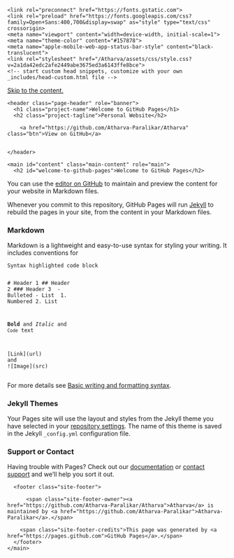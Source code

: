 
<!DOCTYPE html>
<html lang="en-US">
  <head>
    <meta charset="UTF-8">

<!-- Begin Jekyll SEO tag v2.8.0 -->
<title>Welcome to GitHub Pages | Atharva</title>
<meta name="generator" content="Jekyll v3.9.2" />
<meta property="og:title" content="Welcome to GitHub Pages" />
<meta property="og:locale" content="en_US" />
<meta name="description" content="Personal Website" />
<meta property="og:description" content="Personal Website" />
<link rel="canonical" href="https://atharva-paralikar.github.io/Atharva/" />
<meta property="og:url" content="https://atharva-paralikar.github.io/Atharva/" />
<meta property="og:site_name" content="Atharva" />
<meta property="og:type" content="website" />
<meta name="twitter:card" content="summary" />
<meta property="twitter:title" content="Welcome to GitHub Pages" />
<script type="application/ld+json">
{"@context":"https://schema.org","@type":"WebSite","description":"Personal Website","headline":"Welcome to GitHub Pages","name":"Atharva","url":"https://atharva-paralikar.github.io/Atharva/"}</script>
<!-- End Jekyll SEO tag -->

    <link rel="preconnect" href="https://fonts.gstatic.com">
    <link rel="preload" href="https://fonts.googleapis.com/css?family=Open+Sans:400,700&display=swap" as="style" type="text/css" crossorigin>
    <meta name="viewport" content="width=device-width, initial-scale=1">
    <meta name="theme-color" content="#157878">
    <meta name="apple-mobile-web-app-status-bar-style" content="black-translucent">
    <link rel="stylesheet" href="/Atharva/assets/css/style.css?v=2a1da42edc2afe2449abe3675ed3a6143ffe8bce">
    <!-- start custom head snippets, customize with your own _includes/head-custom.html file -->

<!-- Setup Google Analytics -->



<!-- You can set your favicon here -->
<!-- link rel="shortcut icon" type="image/x-icon" href="/Atharva/favicon.ico" -->

<!-- end custom head snippets -->

  </head>
  <body>
    <a id="skip-to-content" href="#content">Skip to the content.</a>

    <header class="page-header" role="banner">
      <h1 class="project-name">Welcome to GitHub Pages</h1>
      <h2 class="project-tagline">Personal Website</h2>
      
        <a href="https://github.com/Atharva-Paralikar/Atharva" class="btn">View on GitHub</a>
      
      
    </header>

    <main id="content" class="main-content" role="main">
      <h2 id="welcome-to-github-pages">Welcome to GitHub Pages</h2>

<p>You can use the <a href="https://github.com/Atharva-Paralikar/Atharva/edit/gh-pages/index.md">editor on GitHub</a> to maintain and preview the content for your website in Markdown files.</p>

<p>Whenever you commit to this repository, GitHub Pages will run <a href="https://jekyllrb.com/">Jekyll</a> to rebuild the pages in your site, from the content in your Markdown files.</p>

<h3 id="markdown">Markdown</h3>

<p>Markdown is a lightweight and easy-to-use syntax for styling your writing. It includes conventions for</p>

<div class="language-markdown highlighter-rouge"><div class="highlight"><pre class="highlight"><code>Syntax highlighted code block

<span class="gh"># Header 1</span>
<span class="gu">## Header 2</span>
<span class="gu">### Header 3</span>
<span class="p">
-</span> Bulleted
<span class="p">-</span> List
<span class="p">
1.</span> Numbered
<span class="p">2.</span> List

<span class="gs">**Bold**</span> and _Italic_ and <span class="sb">`Code`</span> text

<span class="p">[</span><span class="nv">Link</span><span class="p">](</span><span class="sx">url</span><span class="p">)</span> and !<span class="p">[</span><span class="nv">Image</span><span class="p">](</span><span class="sx">src</span><span class="p">)</span>
</code></pre></div></div>

<p>For more details see <a href="https://docs.github.com/en/github/writing-on-github/getting-started-with-writing-and-formatting-on-github/basic-writing-and-formatting-syntax">Basic writing and formatting syntax</a>.</p>

<h3 id="jekyll-themes">Jekyll Themes</h3>

<p>Your Pages site will use the layout and styles from the Jekyll theme you have selected in your <a href="https://github.com/Atharva-Paralikar/Atharva/settings/pages">repository settings</a>. The name of this theme is saved in the Jekyll <code class="language-plaintext highlighter-rouge">_config.yml</code> configuration file.</p>

<h3 id="support-or-contact">Support or Contact</h3>

<p>Having trouble with Pages? Check out our <a href="https://docs.github.com/categories/github-pages-basics/">documentation</a> or <a href="https://support.github.com/contact">contact support</a> and we’ll help you sort it out.</p>


      <footer class="site-footer">
        
          <span class="site-footer-owner"><a href="https://github.com/Atharva-Paralikar/Atharva">Atharva</a> is maintained by <a href="https://github.com/Atharva-Paralikar">Atharva-Paralikar</a>.</span>
        
        <span class="site-footer-credits">This page was generated by <a href="https://pages.github.com">GitHub Pages</a>.</span>
      </footer>
    </main>
  </body>
</html>
